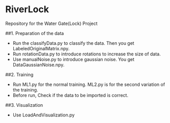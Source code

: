 # RiverLock

Repository for the Water Gate(Lock) Project

##1. Preparation of the data
- Run the classifyData.py to classify the data. Then you get LabeledOriginalMatrix.npy.
- Run rotationData.py to introduce rotations to increase the size of data. 
- Use manualNoise.py to introduce gaussian noise. You get DataGaussianNoise.npy.

##2. Training 
- Run ML1.py for the normal training. ML2.py is for the second variation of the training.
- Before run, Check if the data to be imported is correct.

##3. Visualization
- Use LoadAndVisualization.py


